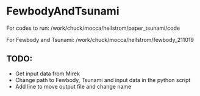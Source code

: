 # FewbodyAndTsunami
For codes to run:
/work/chuck/mocca/hellstrom/paper_tsunami/code

For Fewbody and Tsunami:
/work/chuck/mocca/hellstrom/fewbody_211019

## TODO:
- Get input data from Mirek
- Change path to Fewbody, Tsunami and input data in the python script
- Add line to move output file and change name
